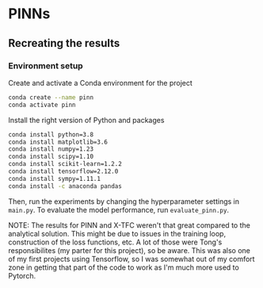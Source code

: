 # PINNs

## Recreating the results

### Environment setup

Create and activate a Conda environment for the project

```bash
conda create --name pinn
conda activate pinn
```

Install the right version of Python and packages
```bash
conda install python=3.8
conda install matplotlib=3.6
conda install numpy=1.23
conda install scipy=1.10
conda install scikit-learn=1.2.2
conda install tensorflow=2.12.0
conda install sympy=1.11.1
conda install -c anaconda pandas
```

Then, run the experiments by changing the hyperparameter settings in `main.py`. To evaluate the model performance, run `evaluate_pinn.py`.

NOTE: The results for PINN and X-TFC weren't that great compared to the analytical solution. This might be due to issues in the training loop, construction of the loss functions, etc. A lot of those were Tong's responsibilites (my parter for this project), so be aware. This was also one of my first projects using Tensorflow, so I was somewhat out of my comfort zone in getting that part of the code to work as I'm much more used to Pytorch.

